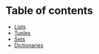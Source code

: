 # Table of contents

* [Lists](README.md)
* [Tuples](tuples.md)
* [Sets](sets.md)
* [Dictionaries](dictionaries.md)
